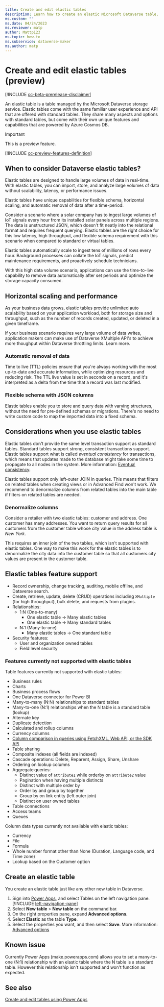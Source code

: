 ```yaml
---
title: Create and edit elastic tables
description: Learn how to create an elastic Microsoft Dataverse table.
ms.custom: ""
ms.date: 04/24/2023
ms.reviewer: matp
author: Mattp123
ms.topic: how-to
ms.subservice: dataverse-maker
ms.author: matp
---
```

# Create and edit elastic tables (preview)

[!INCLUDE [cc-beta-prerelease-disclaimer](../../includes/cc-beta-prerelease-disclaimer.md)]

An elastic table is a table managed by the Microsoft Dataverse storage service. Elastic tables come with the same familiar user experience and API that are offered with standard tables. They share many aspects and options with standard tables, but come with their own unique features and capabilities that are powered by Azure Cosmos DB.

> [!IMPORTANT]
> This is a preview feature.
> 
> [!INCLUDE [cc-preview-features-definition](../../includes/cc-preview-features-definition.md)]

## When to consider Dataverse elastic tables?

Elastic tables are designed to handle large volumes of data in real-time. With elastic tables, you can import, store, and analyze large volumes of data without scalability, latency, or performance issues.

Elastic tables have unique capabilities for flexible schema, horizontal scaling, and automatic removal of data after a time-period.

Consider a scenario where a solar company has to ingest large volumes of IoT signals every hour from its installed solar panels across multiple regions. The data is unstructured JSON, which doesn't fit neatly into the relational format and requires frequent querying. Elastic tables are the right choice for  this low latency, high throughput, and flexible schema requirement with this scenario when compared to standard or virtual tables. <!-- Suggest removing virtual tables. Can't someone argue that virtual tables could also provide this level of functionality if connecting to a data source that supports it? -->

Elastic tables automatically scale to ingest tens of millions of rows every hour. Background processes can collate the IoT signals, predict maintenance requirements, and proactively schedule technicians.

With this high data volume scenario, applications can use the time-to-live capability to remove data automatically after set periods and optimize the storage capacity consumed.

## Horizontal scaling and performance  

As your business data grows, elastic tables provide unlimited auto scalability based on your application workload, both for storage size and throughput, such as the number of records created, updated, or deleted in a given timeframe. 

If your business scenario requires very large volume of data writes, application makers can make use of Dataverse XMultiple <!-- what is xmultiple? Use a term that exists in the Power Platform vernacular --> API's to achieve more thoughput within Dataverse throttling limits. Learn more.

### Automatic removal of data

Time to live (TTL) policies ensure that you're always working with the most up-to-date and accurate information, while optimizing resources and reducing risk. The TTL live value is set in seconds on a record, and it's interpreted as a delta from the time that a record was last modified.

### Flexible schema with JSON columns

Elastic tables enable you to store and query data with varying structures, without the need for pre-defined schemas or migrations. There's no need to write custom code to map the imported data into a fixed schema. <!-- Learn more link to How to query JSON columns in elastic tables -->

## Considerations when you use elastic tables  

Elastic tables don't provide the same level transaction support as standard tables. Standard tables support strong, consistent transactions support. Elastic tables support what is called *eventual consistency* for transactions, which means that updates made to the database might take some time to propagate to all nodes in the system. More information: [Eventual consistency](/azure/cosmos-db/consistency-levels#eventual-consistency).

Elastic tables support only left-outer JOIN in queries. This means that filters on related tables when creating views or in Advanced Find won't work. We recommend to denormalize columns from related tables into the main table if filters on related tables are needed.

### Denormalize columns

Consider a retailer with two elastic tables: customer and address. One customer has many addresses. You want to return query results for all customers from the customer table whose city value in the address table is *New York*.

This requires an inner join of the two tables, which isn't supported with elastic tables. One way to make this work for the elastic tables is to denormalize <!-- Need another word for this. Combine? Assimilate? Integrate?  --> the city data into the customer table so that all customers city values are present in the customer table.  

## Elastic tables feature support

- Record ownership, change tracking, auditing, mobile offline, and Dataverse search.
- Create, retrieve, update, delete (CRUD) operations including `XMultiple` <!-- what is xmultiple? Use a term that exists in the Power Platform vernacular --> (for high throughput), bulk delete, and requests from plugins.
- Relationships:
  - 1:N (One-to-many)
    - One elastic table -> Many elastic tables
    - One elastic table -> Many standard tables
  - N:1 (Many-to-one)
    - Many elastic tables -> One standard table
- Security features:
   - User and organization owned tables
   - Field level security

### Features currently not supported with elastic tables

Table features currently not supported with elastic tables:

- Business rules
- Charts
- Business process flows
- One Dataverse connector for Power BI
- Many-to-many (N:N) relationships to standard tables
- Many-to-one (N:1) relationships when the N table is a standard table (lookup)
- Alternate key
- Duplicate detection
- Calculated and rollup columns
- Currency columns
- [Column comparison in queries using FetchXML, Web API, or the SDK API](../../developer/data-platform/column-comparison.md)
- Table sharing
- Composite indexes (all fields are indexed)
- Cascade operations: Delete, Reparent, Assign, Share, Unshare 
- Ordering on lookup columns
- Aggregate queries:
  - Distinct value of `attribute1` while orderby on `attribute2` value
  - Pagination when having multiple distincts
  - Distinct with multiple order by
  - Order by and group by together
  - Group by on link entity (left outer join)
  - Distinct on user owned tables  
- Table connections
- Access teams
- Queues

Column data types currently not available with elastic tables:

- Currency
- File
- Formula
- Whole number format other than None (Duration, Language code, and Time zone)
- Lookup based on the Customer option

## Create an elastic table

You create an elastic table just like any other new table in Dataverse.

1. Sign into [Power Apps](https://make.powerapps.com/?utm_source=padocs&utm_medium=linkinadoc&utm_campaign=referralsfromdoc), and select Tables on the left navigation pane. [!INCLUDE [left-navigation-pane](../../includes/left-navigation-pane.md)]
1. Select **New table** > **New table** on the command bar.
1. On the right properties pane, expand **Advanced options**.
1. Select **Elastic** as the table **Type**.
1. Select the properties you want, and then select **Save**. More information: [Advanced options](create-edit-entities-portal.md#advanced-options)

## Known issue

Currently Power Apps (make.powerapps.com) allows you to set a many-to-one (N:1) relationship with an elastic table where the N table is a standard table. However this relationship isn't supported and won't function as expected.

## See also

[Create and edit tables using Power Apps](create-edit-entities-portal.md)